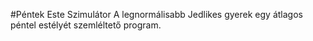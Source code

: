 #Péntek Este Szimulátor
A legnormálisabb Jedlikes gyerek egy átlagos péntel estélyét szemléltető program.
